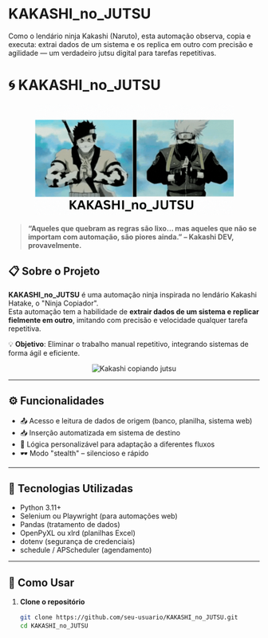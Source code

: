 # KAKASHI_no_JUTSU
Como o lendário ninja Kakashi (Naruto), esta automação observa, copia e executa: extrai dados de um sistema e os replica em outro com precisão e agilidade — um verdadeiro jutsu digital para tarefas repetitivas.

# 🌀 KAKASHI_no_JUTSU

<p align="center">
  <img src="https://github.com/NaraynaTeixeiraSilva/KAKASHI_no_JUTSU/blob/35af80d40f2e9c26bb9b77a3ab3736f2699fa51c/README_Files/KAKASHI_no_JUTSU.gif" alt="Kakashi Sharingan" width="400"/>
</p>

> **“Aqueles que quebram as regras são lixo... mas aqueles que não se importam com automação, são piores ainda.” – Kakashi DEV, provavelmente.**

## 📋 Sobre o Projeto

**KAKASHI_no_JUTSU** é uma automação ninja inspirada no lendário Kakashi Hatake, o "Ninja Copiador".  
Esta automação tem a habilidade de **extrair dados de um sistema e replicar fielmente em outro**, imitando com precisão e velocidade qualquer tarefa repetitiva.

💡 **Objetivo**: Eliminar o trabalho manual repetitivo, integrando sistemas de forma ágil e eficiente.

<p align="center">
  <img src="https://media.giphy.com/media/ZgTR3UQ9XAWDvYeL5z/giphy.gif" alt="Kakashi copiando jutsu" width="400"/>
</p>

---

## ⚙️ Funcionalidades

- 📤 Acesso e leitura de dados de origem (banco, planilha, sistema web)
- 📥 Inserção automatizada em sistema de destino
- 🧠 Lógica personalizável para adaptação a diferentes fluxos
- 🕶️ Modo "stealth" – silencioso e rápido

---

## 🧪 Tecnologias Utilizadas

- Python 3.11+
- Selenium ou Playwright (para automações web)
- Pandas (tratamento de dados)
- OpenPyXL ou xlrd (planilhas Excel)
- dotenv (segurança de credenciais)
- schedule / APScheduler (agendamento)

---

## 🚀 Como Usar

1. **Clone o repositório**
   ```bash
   git clone https://github.com/seu-usuario/KAKASHI_no_JUTSU.git
   cd KAKASHI_no_JUTSU
